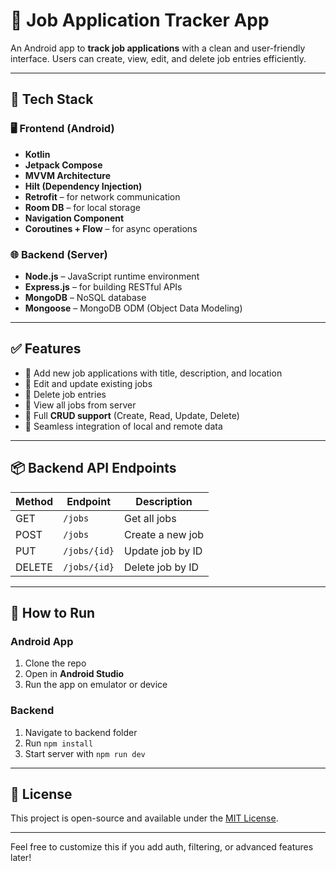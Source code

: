 # 📱 Job Application Tracker App

An Android app to **track job applications** with a clean and user-friendly interface. Users can create, view, edit, and delete job entries efficiently.

---

## 🔧 Tech Stack

### 🖥️ Frontend (Android)
- **Kotlin**
- **Jetpack Compose**
- **MVVM Architecture**
- **Hilt (Dependency Injection)**
- **Retrofit** – for network communication
- **Room DB** – for local storage
- **Navigation Component**
- **Coroutines + Flow** – for async operations

### 🌐 Backend (Server)
- **Node.js** – JavaScript runtime environment
- **Express.js** – for building RESTful APIs
- **MongoDB** – NoSQL database
- **Mongoose** – MongoDB ODM (Object Data Modeling)

---

## ✅ Features

- 🔹 Add new job applications with title, description, and location
- 🔹 Edit and update existing jobs
- 🔹 Delete job entries
- 🔹 View all jobs from server
- 🔹 Full **CRUD support** (Create, Read, Update, Delete)
- 🔹 Seamless integration of local and remote data

---

## 📦 Backend API Endpoints

| Method | Endpoint       | Description          |
|--------|----------------|----------------------|
| GET    | `/jobs`        | Get all jobs         |
| POST   | `/jobs`        | Create a new job     |
| PUT    | `/jobs/{id}`   | Update job by ID     |
| DELETE | `/jobs/{id}`   | Delete job by ID     |

---

## 🚀 How to Run

### Android App
1. Clone the repo
2. Open in **Android Studio**
3. Run the app on emulator or device

### Backend
1. Navigate to backend folder
2. Run `npm install`
3. Start server with `npm run dev`

---

## 📝 License

This project is open-source and available under the [MIT License](LICENSE).

---

Feel free to customize this if you add auth, filtering, or advanced features later!
